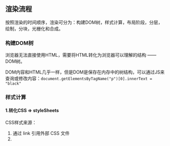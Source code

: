 ## 渲染流程

按照渲染的时间顺序，渲染可分为：构建DOM树，样式计算，布局阶段，分层，绘制，分块，光栅化和合成。

### 构建DOM树

浏览器无法直接使用HTML，需要将HTML转化为浏览器可以理解的结构 —— DOM树。

DOM内容和HTML几乎一样，但是DOM是保存在内存中的树结构，可以通过JS来查询或修改内容：`document.getElementsByTagName("p")[0].innerText = "black"`

### 样式计算

#### 1.转化CSS => styleSheets
   
CSS样式来源：
1. 通过 link 引用外部 CSS 文件
2. <style> 标签内的 CSS
3. 行内样式，元素 style 属性内的 CSS

浏览器也无法直接理解CSS，渲染引擎会将CSS文件解析为浏览器可以理解的结构 —— styleSheets

在控制台输入`document.styleSheets`能看到，同样可以查询和修改。

#### 2.转化样式表属性，标准化

~~~css
body { font-size: 2em }
p {color:blue;}
span  {display: none}
div {font-weight: bold}
div  p {color:green;}
div {color:red;}
~~~

将上述属性，如：`2em、blue、bold`转化为渲染引擎可以理解的标准化的计算值。

转化后：
~~~css
body { font-size: 32px }
p {color: rgb(0, 255, 255);}
span  {display: none}
div {font-weight: 700}
div  p {color: rgb(0, 128, 0);}
div {color: rgb(255, 0, 0);}
~~~

#### 3.计算DOM树中每个节点的具体样式

涉及到：**CSS继承规则和层叠规则**

+ CSS继承：每个DOM节点都包含父节点的样式
+ 样式层叠：配置优先规则，合并多个源的属性值的算法

样式计算阶段为了计算出DOM节点每个元素的具体样式，结果保存在 ComputedStyle 中。

### 布局阶段

布局：计算DOM树中可见元素的几何位置

#### 1.创建布局树

DOM中存在很多不可见元素（`head`标签，`display:none`元素），在显示前需要额外构建一棵只包含可见元素的布局树。

构建布局树，浏览器大体上完成了下面这些工作：
+ 遍历 DOM 树中的所有可见节点，并把这些节点加到布局树中；
+ 而不可见的节点会被布局树忽略掉，
  + 如 head 标签下面的全部内容
  + 再比如 body.p.span 这个元素，因为它的属性包含 dispaly:none，所以这个元素也没有被包进布局树。

#### 2.布局计算

根据完整的布局树计算布局树节点的坐标位置。